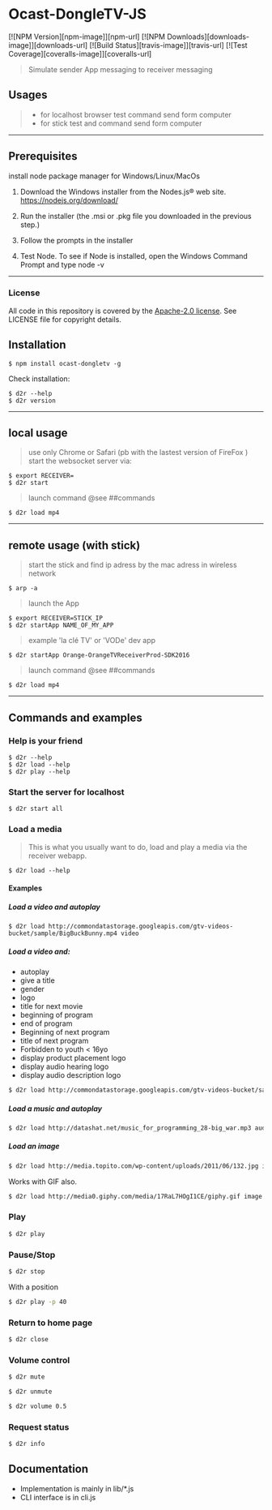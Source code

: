 # Ocast-DongleTV-JS

[![NPM Version][npm-image]][npm-url]
[![NPM Downloads][downloads-image]][downloads-url]
[![Build Status][travis-image]][travis-url]
[![Test Coverage][coveralls-image]][coveralls-url]

> Simulate sender App messaging to receiver messaging


## Usages
> * for localhost browser test command send form computer
> * for stick test and command send form computer


***

## Prerequisites

install node package manager for Windows/Linux/MacOs

1. Download the Windows installer from the Nodes.js® web site.
https://nodejs.org/download/

2. Run the installer (the .msi or .pkg file you downloaded in the previous step.)

3. Follow the prompts in the installer

4. Test Node. To see if Node is installed, open the Windows Command Prompt and type node -v

***

### License

All code in this repository is covered by the [Apache-2.0 license](http://www.apache.org/licenses/LICENSE-2.0). See LICENSE file for copyright details.

## Installation

    $ npm install ocast-dongletv -g

Check installation:

    $ d2r --help
    $ d2r version

***

## local usage
> use only Chrome or Safari (pb with the lastest version of FireFox )
start the websocket server via:

    $ export RECEIVER=
    $ d2r start

> launch command @see ##commands


    $ d2r load mp4

***

## remote usage (with stick)
> start the stick and find ip adress by the mac adress in wireless network


    $ arp -a

> launch the App


    $ export RECEIVER=STICK_IP
    $ d2r startApp NAME_OF_MY_APP

> example 'la clé TV' or 'VODe' dev app


    $ d2r startApp Orange-OrangeTVReceiverProd-SDK2016

> launch command @see ##commands


    $ d2r load mp4


***

## Commands and examples

### Help is your friend


    $ d2r --help
    $ d2r load --help
    $ d2r play --help

### Start the server for localhost

    $ d2r start all


### Load a media

> This is what you usually want to do, load and play a media via the receiver webapp.


    $ d2r load --help


#### Examples

##### Load a video and autoplay


    $ d2r load http://commondatastorage.googleapis.com/gtv-videos-bucket/sample/BigBuckBunny.mp4 video

##### Load a video and:
* autoplay
* give a title
* gender
* logo
* title for next movie
* beginning of program
* end of program
* Beginning of next program
* title of next program
* Forbidden to youth < 16yo
* display product placement logo
* display audio hearing logo
* display audio description logo

```sh
$ d2r load http://commondatastorage.googleapis.com/gtv-videos-bucket/sample/BigBuckBunny.mp4 video/ -t "Un lapin très méchant" -a -l "http://upload.wikimedia.org/wikipedia/commons/c/c5/Big_buck_bunny_poster_big.jpg" -s "VOD" -T "Prochain film violent" -b "1421934514" -e "1421941714" -B "1421942134" -g "Film avec des méchants" -c 16 -r -h -d
```

##### Load a music and autoplay
```sh
$ d2r load http://datashat.net/music_for_programming_28-big_war.mp3 audio
```

##### Load an image

```sh
$ d2r load http://media.topito.com/wp-content/uploads/2011/06/132.jpg image
```

Works with GIF also.
```sh
$ d2r load http://media0.giphy.com/media/17RaL7HOgI1CE/giphy.gif image
```

### Play
```sh
$ d2r play
```

### Pause/Stop
```sh
$ d2r stop
```

With a position
```sh
$ d2r play -p 40
```

### Return to home page
```sh
$ d2r close
```

### Volume control
```sh
$ d2r mute
```
```sh
$ d2r unmute
```
```sh
$ d2r volume 0.5
```

### Request status
```sh
$ d2r info
```

## Documentation

* Implementation is mainly in lib/*.js
* CLI interface is in cli.js